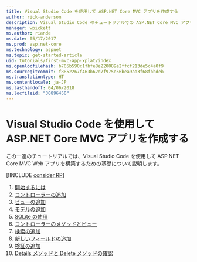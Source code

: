 ```yaml
---
title: Visual Studio Code を使用して ASP.NET Core MVC アプリを作成する
author: rick-anderson
description: Visual Studio Code のチュートリアルでの ASP.NET Core MVC アプリの目次について説明します。
manager: wpickett
ms.author: riande
ms.date: 05/17/2017
ms.prod: asp.net-core
ms.technology: aspnet
ms.topic: get-started-article
uid: tutorials/first-mvc-app-xplat/index
ms.openlocfilehash: b705b590c1fbfe8e220089e2ffcf213de5c4a0f9
ms.sourcegitcommit: f8852267f463b62d7f975e56bea9aa3f68fbbdeb
ms.translationtype: HT
ms.contentlocale: ja-JP
ms.lasthandoff: 04/06/2018
ms.locfileid: "30896450"
---
```

# <a name="create-an-aspnet-core-mvc-app-with-visual-studio-code"></a>Visual Studio Code を使用して ASP.NET Core MVC アプリを作成する

この一連のチュートリアルでは、Visual Studio Code を使用して ASP.NET Core MVC Web アプリを構築するための基礎について説明します。 

[!INCLUDE [consider RP](../../includes/razor.md)]

1. [開始するには](xref:tutorials/first-mvc-app-xplat/start-mvc)
1. [コントローラーの追加](xref:tutorials/first-mvc-app-xplat/adding-controller)
1. [ビューの追加](xref:tutorials/first-mvc-app-xplat/adding-view)
1. [モデルの追加](xref:tutorials/first-mvc-app-xplat/adding-model)
1. [SQLite の使用](xref:tutorials/first-mvc-app-xplat/working-with-sql)
1. [コントローラーのメソッドとビュー](xref:tutorials/first-mvc-app-xplat/controller-methods-views)
1. [検索の追加](xref:tutorials/first-mvc-app-xplat/search)
1. [新しいフィールドの追加](xref:tutorials/first-mvc-app-xplat/new-field)
1. [検証の追加](xref:tutorials/first-mvc-app-xplat/validation)
1. [Details メソッドと Delete メソッドの確認](xref:tutorials/first-mvc-app/details)
